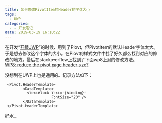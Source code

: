 ```yaml
---
title: 如何修改PivotItem的Header的字体大小
tags:
  - UWP
categories:
  - - 开发笔记
date: 2019-03-19 16:10:22
---
```


在开发“[开眼UWP](https://www.microsoft.com/store/apps/9NPG6WJ98L88)”的时候，用到了Piovt，但PivotItem的默认Header字体太大。于是想去修改这个字体的大小。在Piovt的样式文件中找了好久都么找到对应的修改的地方。最后在stackoverflow上找到了下面wp8上用的修改方法。  
[WP8: reduce the pivot page header size?](https://stackoverflow.com/questions/18463588/wp8-reduce-the-pivot-page-header-size)

没想到在UWP上也是通用的。记录方法如下：

```
 <Pivot.HeaderTemplate>
        <DataTemplate>
          <TextBlock Text="{Binding}"
                     FontSize="20" />
        </DataTemplate>
 </Pivot.HeaderTemplate>
```

好水...